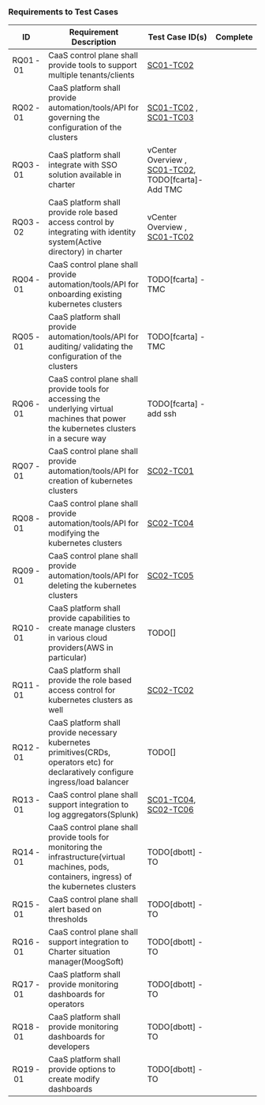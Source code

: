 ### Requirements to Test Cases
ID | Requirement Description | Test Case ID(s) | Complete |
--- | --- | --- | --- |
RQ01&#8239;-&#8239;01 | CaaS control plane shall provide tools to support multiple tenants/clients | [SC01-TC02](scenarios/operator/sc01-tc02.md) | |
RQ02&#8239;-&#8239;01 | CaaS platform shall provide automation/tools/API for governing the configuration of the clusters | [SC01-TC02](scenarios/operator/sc01-tc02.md) , [SC01-TC03](scenarios/operator/sc01-tc03.md) | |
RQ03&#8239;-&#8239;01 | CaaS platform shall integrate with SSO solution available in charter | vCenter Overview , [SC01-TC02](scenarios/operator/sc01-tc02.md), TODO[fcarta]-Add TMC | |
RQ03&#8239;-&#8239;02 | CaaS platform shall provide role based access control by integrating with identity system(Active directory) in charter | vCenter Overview , [SC01-TC02](scenarios/operator/sc01-tc02.md) | |
RQ04&#8239;-&#8239;01 | CaaS control plane shall provide automation/tools/API for onboarding existing kubernetes clusters | TODO[fcarta] - TMC | |
RQ05&#8239;-&#8239;01 | CaaS platform shall provide automation/tools/API for auditing/ validating the configuration of the clusters | TODO[fcarta] - TMC | |
RQ06&#8239;-&#8239;01 | CaaS control plane shall provide tools for accessing the underlying virtual machines that power the kubernetes clusters in a secure way | TODO[fcarta] - add ssh | |
RQ07&#8239;-&#8239;01 | CaaS control plane shall provide automation/tools/API for creation of kubernetes clusters | [SC02-TC01](scenarios/devops/sc02-tc01.md) | |
RQ08&#8239;-&#8239;01 | CaaS control plane shall provide automation/tools/API for modifying the kubernetes clusters | [SC02-TC04](scenarios/devops/sc02-tc04.md) | |
RQ09&#8239;-&#8239;01 | CaaS control plane shall provide automation/tools/API for deleting the kubernetes clusters | [SC02-TC05](scenarios/devops/sc02-tc05.md) | |
RQ10&#8239;-&#8239;01 | CaaS platform shall provide capabilities to create manage clusters in various cloud providers(AWS in particular) | TODO[] | |
RQ11&#8239;-&#8239;01 | CaaS platform shall provide the role based access control for kubernetes clusters as well | [SC02-TC02](scenarios/devops/sc02-tc02.md) | |
RQ12&#8239;-&#8239;01 | CaaS platform shall provide necessary kubernetes primitives(CRDs, operators etc) for declaratively configure ingress/load balancer | TODO[] | |
RQ13&#8239;-&#8239;01 | CaaS control plane shall support integration to log aggregators(Splunk) | [SC01-TC04](scenarios/operator/sc01-tc04.md), [SC02-TC06](scenarios/devops/sc02-tc06.md) | |
RQ14&#8239;-&#8239;01 | CaaS control plane shall provide tools for monitoring the infrastructure(virtual machines, pods, containers, ingress) of the kubernetes clusters | TODO[dbott] - TO | |
RQ15&#8239;-&#8239;01 | CaaS control plane shall alert based on thresholds | TODO[dbott] - TO | |
RQ16&#8239;-&#8239;01 | CaaS control plane shall support integration to Charter situation manager(MoogSoft) | TODO[dbott] - TO | |
RQ17&#8239;-&#8239;01 | CaaS platform shall provide monitoring dashboards for operators | TODO[dbott] - TO | |
RQ18&#8239;-&#8239;01 | CaaS platform shall provide monitoring dashboards for developers | TODO[dbott] - TO | |
RQ19&#8239;-&#8239;01 | CaaS platform shall provide options to create modify dashboards | TODO[dbott] - TO | |
